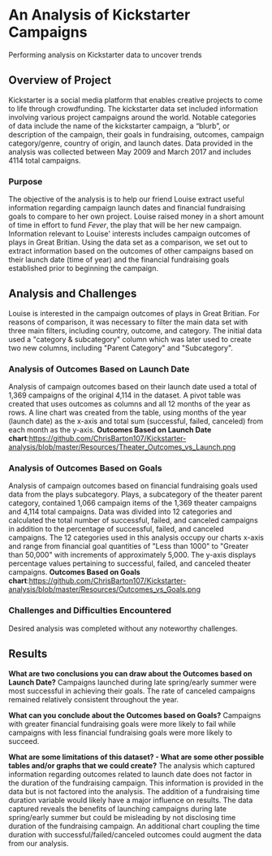 # An Analysis of Kickstarter Campaigns
Performing analysis on Kickstarter data to uncover trends

## Overview of Project  
Kickstarter is a social media platform that enables creative projects to come to life through crowdfunding. The kickstarter data set included information involving various project campaigns around the world. Notable categories of data include the name of the kickstarter campaign, a “blurb”, or description of the campaign, their goals in fundraising, outcomes, campaign category/genre, country of origin, and launch dates. Data provided in the analysis was collected between May 2009 and March 2017 and includes 4114 total campaigns.

### Purpose  
The objective of the analysis is to help our friend Louise extract useful information regarding campaign launch dates and financial fundraising goals to compare to her own project. Louise raised money in a short amount of time in effort to fund *Fever*, the play that will be her new campaign. Information relevant to Louise' interests includes campaign outcomes of plays in Great Britian. Using the data set as a comparison, we set out to extract information based on the outcomes of other campaigns based on their launch date (time of year) and the financial fundraising goals established prior to beginning the campaign. 

## Analysis and Challenges  
Louise is interested in the campaign outcomes of plays in Great Britian. For reasons of comparison, it was necessary to filter the main data set with three main filters, including country, outcome, and category. The initial data used a "category & subcategory" column which was later used to create two new columns, including "Parent Category" and "Subcategory". 

### Analysis of Outcomes Based on Launch Date
Analysis of campaign outcomes based on their launch date used a total of 1,369 campaigns of the original 4,114 in the dataset. A pivot table was created that uses outcomes as columns and all 12 months of the year as rows. A line chart was created from the table, using months of the year (launch date) as the x-axis and total sum (successful, failed, canceled) from each month as the y-axis.
**Outcomes Based on Launch Date chart**:https://github.com/ChrisBarton107/Kickstarter-analysis/blob/master/Resources/Theater_Outcomes_vs_Launch.png

### Analysis of Outcomes Based on Goals
Analysis of campaign outcomes based on financial fundraising goals used data from the plays subcategory. Plays, a subcategory of the theater parent category, contained 1,066 campaign items of the 1,369 theater campaigns and 4,114 total campaigns. Data was divided into 12 categories and calculated the total number of successful, failed, and canceled campaigns in addition to the percentage of successful, failed, and canceled campaigns. The 12 categories used in this analysis occupy our charts x-axis and range from financial goal quantities of "Less than 1000" to "Greater than 50,000" with increments of approximately 5,000. The y-axis displays percentage values pertaining to successful, failed, and canceled theater campaigns. 
**Outcomes Based on Goals chart**:https://github.com/ChrisBarton107/Kickstarter-analysis/blob/master/Resources/Outcomes_vs_Goals.png

### Challenges and Difficulties Encountered  
Desired analysis was completed without any noteworthy challenges.

## Results  
**What are two conclusions you can draw about the Outcomes based on Launch Date?** 
Campaigns launched during late spring/early summer were most successful in achieving their goals. The rate of canceled campaigns remained relatively consistent throughout the year. 

**What can you conclude about the Outcomes based on Goals?** 
Campaigns with greater financial fundraising goals were more likely to fail while campaigns with less financial fundraising goals were more likely to succeed. 

**What are some limitations of this dataset? - What are some other possible tables and/or graphs that we could create?**
The analysis which captured information regarding outcomes related to launch date does not factor in the duration of the fundraising campaign. This information is provided in the data but is not factored into the analysis. The addition of a fundraising time duration variable would likely have a major influence on results. The data captured reveals the benefits of launching campaigns during late spring/early summer but could be misleading by not disclosing time duration of the fundraising campaign. An additional chart coupling the time duration with successful/failed/canceled outcomes could augment the data from our analysis.
